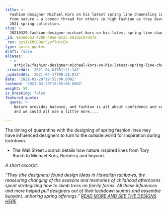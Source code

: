 ```yaml
---
title: >-
  Fashion designer Michael Kors on his latest spring line channeling inspiration
  from nature – a common thread for others in high fashion as they developed the
  2021 spring collection.
slug: >-
  20210329-fashion-designer-michael-kors-on-his-latest-spring-line-channeling-inspiration-from-nature
_id: 9e3eecb3-420b-49ae-8cac-293d2c87d6f2
_rev: gzsIxkhSGQWrSyyf7HccEm
type: quick_quotes
draft: false
aliases:
  - >-
    article/fashion-designer-michael-kors-on-his-latest-spring-line-channeling-inspiration-from-nature-a-common-thread-for-others-in-high-fashion-as-they-developed-the-2021-spring-collection/
_createdAt: '2021-04-01T01:21:14Z'
_updatedAt: '2021-04-17T08:36:03Z'
date: '2021-03-29T19:55:00.000Z'
lastmod: '2021-03-29T19:55:00.000Z'
weight: 50
is_breaking: false
featured_quote:
  quote: >-
    Nature provides balance, and fashion is all about confidence and comfort,
    and we could all use a little more....

---
```

The timing of quarantine with the designing of spring fashion lines may have influenced designers to turn to the outside world for inspiration during lockdown.

* The Wall Street Journal details how nature inspired lines from Tory Burch to Michael Kors, Burberry and beyond.

_A short excerpt:_

_“They (the designers) found design ideas in Hawaiian rainbows, the reassuring changing of the seasons and memories of childhood afternoons spent strategizing how to climb trees on family farms. All these influences and more helped pull designers out of their lockdown slumps and assemble buoyant, unboring spring offerings.”_ [_READ MORE AND SEE THE DESIGNS HERE_](https://www.wsj.com/articles/stella-mccartney-michael-kors-tory-burch-and-more-on-getting-inspired-by-nature-11616817600)